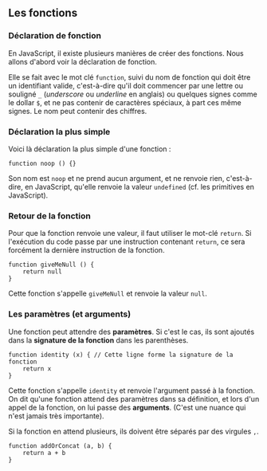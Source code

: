 ## Les fonctions

### Déclaration de fonction

En JavaScript, il existe plusieurs manières de créer des fonctions. Nous allons d'abord voir la déclaration de fonction.

Elle se fait avec le mot clé `function`, suivi du nom de fonction qui doit être un identifiant valide, c'est-à-dire qu'il doit commencer par une lettre ou souligné `_` (*underscore* ou *underline* en anglais) ou quelques signes comme le dollar `$`, et ne pas contenir de caractères spéciaux, à part ces même signes. Le nom peut contenir des chiffres.

### Déclaration la plus simple

Voici là déclaration la plus simple d'une fonction :

```js=
function noop () {}
```

Son nom est `noop` et ne prend aucun argument, et ne renvoie rien, c'est-à-dire, en JavaScript, qu'elle renvoie la valeur `undefined` (cf. les primitives en JavaScript).

### Retour de la fonction

Pour que la fonction renvoie une valeur, il faut utiliser le mot-clé `return`. Si l'exécution du code passe par une instruction contenant `return`, ce sera forcément la dernière instruction de la fonction.

```js=
function giveMeNull () {
    return null
}
```

Cette fonction s'appelle `giveMeNull` et renvoie la valeur `null`.

### Les paramètres (et arguments)

Une fonction peut attendre des **paramètres**. Si c'est le cas, ils sont ajoutés dans la **signature de la fonction** dans les parenthèses.

```js=
function identity (x) { // Cette ligne forme la signature de la fonction
    return x
}
```

Cette fonction s'appelle `identity` et renvoie l'argument passé à la fonction. On dit qu'une fonction attend des paramètres dans sa définition, et lors d'un appel de la fonction, on lui passe des **arguments**. (C'est une nuance qui n'est jamais très importante).

Si la fonction en attend plusieurs, ils doivent être séparés par des virgules `,`.

```js=
function addOrConcat (a, b) {
    return a + b
}
```
